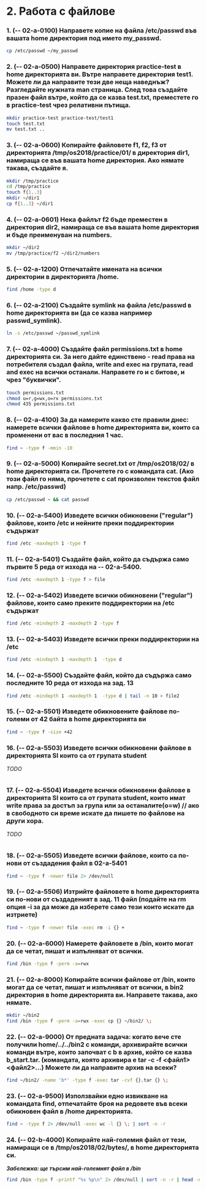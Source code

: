 # 2. Работа с файлове

### 1. (-- 02-a-0100) Направете копие на файла /etc/passwd във вашата home директория под името my_passwd.
```bash
cp /etc/passwd ~/my_passwd
```

### 2. (-- 02-a-0500) Направете директория practice-test в home директорията ви. Вътре направете директория test1. Можете ли да направите тези две неща наведнъж? Разгледайте нужната man страница. След това създайте празен файл вътре, който да се казва test.txt, преместете го в practice-test чрез релативни пътища.
```bash
mkdir practice-test practice-test/test1
touch test.txt
mv test.txt ..
```

### 3. (-- 02-a-0600) Копирайте файловете f1, f2, f3 от директорията /tmp/os2018/practice/01/ в директория dir1, намираща се във вашата home директория. Ако нямате такава, създайте я.
```bash
mkdir /tmp/practice
cd /tmp/practice
touch f{1..3}
mkdir ~/dir1
cp f{1..3} ~/dir1
```

### 4. (-- 02-a-0601) Нека файлът f2 бъде преместен в директория dir2, намираща се във вашата home директория и бъде преименуван на numbers.
```bash
mkdir ~/dir2
mv /tmp/practice/f2 ~/dir2/numbers
```

### 5. (-- 02-a-1200) Отпечатайте имената на всички директории в директорията /home.
```bash
find /home -type d
```

### 6. (-- 02-a-2100) Създайте symlink на файла /etc/passwd в home директорията ви (да се казва например passwd_symlink).
```bash
ln -s /etc/passwd ~/passwd_symlink
```

### 7. (-- 02-a-4000) Създайте файл permissions.txt в home директорията си. За него дайте единствено - read права на потребителя създал файла, write and exec на групата, read and exec на всички останали. Направете го и с битове, и чрез "буквички".
```bash
touch permissions.txt
chmod u=r,g=wx,o=rx permissions.txt
chmod 435 permissions.txt
```

### 8. (-- 02-a-4100) За да намерите какво сте правили днес: намерете всички файлове в home директорията ви, които са променени от вас в последния 1 час.
```bash
find ~ -type f -mmin -10
```

### 9. (-- 02-a-5000) Копирайте secret.txt от /tmp/os2018/02/ в home директорията си. Прочетете го с командата cat. (Ако този файл го няма, прочетете с cat произволен текстов файл напр. /etc/passwd)
```bash
cp /etc/passwd ~ && cat passwd
```

### 10. (-- 02-a-5400) Изведете всички обикновени ("regular") файлове, които /etc и нейните преки поддиректории съдържат
```bash
find /etc -maxdepth 1 -type f
```

### 11. (-- 02-a-5401) Създайте файл, който да съдържа само първите 5 реда от изхода на -- 02-a-5400.
```bash
find /etc -maxdepth 1 -type f > file
```

### 12. (-- 02-a-5402) Изведете всички обикновени ("regular") файлове, които само преките поддиректории на /etc съдържат
```bash
find /etc -mindepth 2 -maxdepth 2 -type f
```

### 13. (-- 02-a-5403) Изведете всички преки поддиректории на /etc
```bash
find /etc -mindepth 1 -maxdepth 1  -type d
```

### 14. (-- 02-a-5500) Създайте файл, който да съдържа само последните 10 реда от изхода на зад. 13
```bash
find /etc -mindepth 1 -maxdepth 1  -type d | tail -n 10 > file2
```

### 15. (-- 02-a-5501) Изведете обикновените файлове по-големи от 42 байта в home директорията ви
```bash
find ~ -type f -size +42
```

### 16. (-- 02-a-5503) Изведете всички обикновени файлове в директорията SI които са от групата student

*TODO*
```bash

```

### 17. (-- 02-a-5504) Изведете всички обикновени файлове в директорията SI които са от групата student, които имат write права за достъп за група или за останалите(o=w) // ако в свободното си време искате да пишете по файлове на други хора.

*TODO*
```bash

```

### 18. (-- 02-a-5505) Изведете всички файлове, които са по-нови от създадения файл в 02-a-5401
```bash
find ~ -type f -newer file 2> /dev/null
```

### 19. (-- 02-a-5506) Изтрийте файловете в home директорията си по-нови от създаденият в зад. 11 файл (подайте на rm опция -i за да може да изберете само тези които искате да изтриете)
```bash
find ~ -type f -newer file -exec rm -i {} +
```

### 20. (-- 02-a-6000) Намерете файловете в /bin, които могат да се четат, пишат и изпълняват от всички.
```bash
find /bin -type f -perm -a=rwx
```

### 21. (-- 02-a-8000) Копирайте всички файлове от /bin, които могат да се четат, пишат и изпълняват от всички, в bin2 директория в home директорията ви. Направете такава, ако нямате.
```bash
mkdir ~/bin2
find /bin -type f -perm -a=rwx -exec cp {} ~/bin2/ \;
```

### 22. (-- 02-a-9000) От предната задача: когато вече сте получили home/../../bin2 с команди, архивирайте всички команди вътре, които започват с b в архив, който се казва b_start.tar. (командата, която архивира е tar -c -f <файл1> <файл2>...) Можете ли да направите архив на всеки?
```bash
find ~/bin2/ -name 'b*' -type f -exec tar -cvf {}.tar {} \;
```

### 23. (-- 02-a-9500) Използвайки едно извикване на командата find, отпечатайте броя на редовете във всеки обикновен файл в /home директорията.
```bash
find ~ -type f 2> /dev/null -exec wc -l {} \; | sort -n -r
```

### 24. (-- 02-b-4000) Копирайте най-големия файл от тези, намиращи се в /tmp/os2018/02/bytes/, в home директорията си.
***Забележка: ще търсим най-големият файл в /bin***
```bash
find /bin -type f -printf "%s %p\n" 2> /dev/null | sort -n -r | head -n 1 | cut -d ' ' -f 2 | xargs -I{} cp {} ~
```
